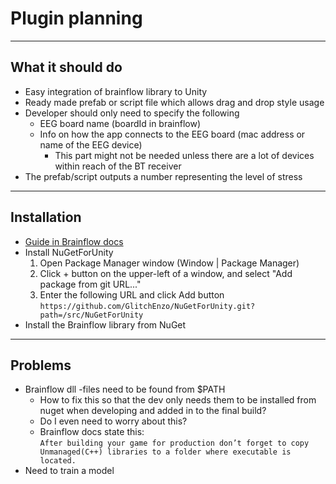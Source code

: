 # Plugin planning

---

## What it should do

- Easy integration of brainflow library to Unity
- Ready made prefab or script file which allows drag and drop style usage
- Developer should only need to specify the following
  - EEG board name (boardId in brainflow)
  - Info on how the app connects to the EEG board (mac address or name of the EEG device)
    - This part might not be needed unless there are a lot of devices within reach of the BT receiver
- The prefab/script outputs a number representing the level of stress

---

## Installation

- [Guide in Brainflow docs](https://brainflow.readthedocs.io/en/stable/GameEngines.html#unity)
- Install NuGetForUnity
  1. Open Package Manager window (Window | Package Manager)
  2. Click + button on the upper-left of a window, and select "Add package from git URL..."
  3. Enter the following URL and click Add button  
    `https://github.com/GlitchEnzo/NuGetForUnity.git?path=/src/NuGetForUnity`
- Install the Brainflow library from NuGet


---

## Problems

- Brainflow dll -files need to be found from $PATH
  - How to fix this so that the dev only needs them to be installed from nuget when developing and added in to the final build?
  - Do I even need to worry about this?
  - Brainflow docs state this:  
  `After building your game for production don’t forget to copy Unmanaged(C++) libraries to a folder where executable is located.`
- Need to train a model 